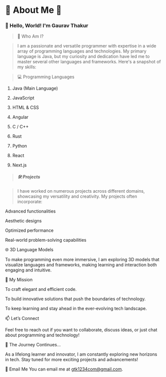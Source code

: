 # 🌟 About Me 🌟

### 👋 Hello, World! I'm Gaurav Thakur

> 🚀 Who Am I?

> I am a passionate and versatile programmer with expertise in a wide array of programming languages and technologies. My primary language is Java, but my curiosity and dedication have led me to master several other languages and frameworks. Here's a snapshot of my skills:

> 💻 Programming Languages

1. Java (Main Language)

2. JavaScript

3. HTML & CSS

4. Angular

5. C / C++

6. Rust

7. Python

8. React

9. Next.js

> ##### 🛠️ Projects

> I have worked on numerous projects across different domains, showcasing my versatility and creativity. My projects often incorporate:

Advanced functionalities

Aesthetic designs

Optimized performance

Real-world problem-solving capabilities

🌐 3D Language Models

To make programming even more immersive, I am exploring 3D models that visualize languages and frameworks, making learning and interaction both engaging and intuitive.

🎯 My Mission

To craft elegant and efficient code.

To build innovative solutions that push the boundaries of technology.

To keep learning and stay ahead in the ever-evolving tech landscape.

📫 Let’s Connect

Feel free to reach out if you want to collaborate, discuss ideas, or just chat about programming and technology!

🎨 The Journey Continues...

As a lifelong learner and innovator, I am constantly exploring new horizons in tech. Stay tuned for more exciting projects and advancements!

📧 Email Me You can email me at gtk1234com@gmail.com.



